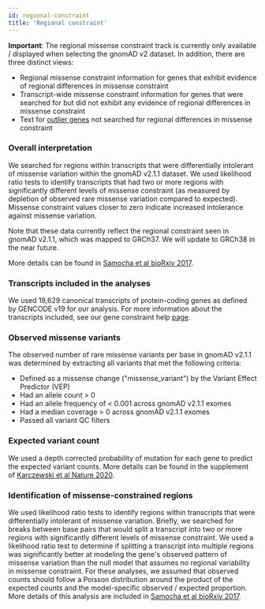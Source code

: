 ```yaml
---
id: regional-constraint
title: 'Regional constraint'
---
```


**Important**: The regional missense constraint track is currently only available / displayed when selecting the gnomAD v2 dataset. In addition, there are three distinct views:
- Regional missense constraint information for genes that exhibit evidence of regional differences in missense constraint
- Transcript-wide missense constraint information for genes that were searched for but did not exhibit any evidence of regional differences in missense constraint
- Text for [outlier genes](https://gnomad.broadinstitute.org/help/why-are-constraint-metrics-missing-for-this-gene-or-annotated-with-a-note) not searched for regional differences in missense constraint

### Overall interpretation

We searched for regions within transcripts that were differentially intolerant of missense variation within the gnomAD v2.1.1 dataset. We used likelihood ratio tests to identify transcripts that had two or more regions with significantly different levels of missense constraint (as measured by depletion of observed rare missense variation compared to expected). Missense constraint values closer to zero indicate increased intolerance against missense variation.

Note that these data currently reflect the regional constraint seen in gnomAD v2.1.1, which was mapped to GRCh37. We will update to GRCh38 in the near future.

More details can be found in [Samocha et al bioRxiv 2017](https://www.biorxiv.org/content/early/2017/06/12/148353).

### Transcripts included in the analyses

We used 18,629 canonical transcripts of protein-coding genes as defined by GENCODE v19 for our analysis. For more information about the transcripts included, see our gene constraint help [page](https://gnomad.broadinstitute.org/help/constraint). 

### Observed missense variants

The observed number of rare missense variants per base in gnomAD v2.1.1 was determined by extracting all variants that met the following criteria:
* Defined as a missense change ("missense_variant") by the Variant Effect Predictor (VEP)
* Had an allele count > 0
* Had an allele frequency of < 0.001 across gnomAD v2.1.1 exomes
* Had a median coverage > 0 across gnomAD v2.1.1 exomes
* Passed all variant QC filters


### Expected variant count

We used a depth corrected probability of mutation for each gene to predict the expected variant counts. More details can be found in the supplement of [Karczewski et al Nature 2020](https://www.nature.com/articles/s41586-020-2308-7).

### Identification of missense-constrained regions

We used likelihood ratio tests to identify regions within transcripts that were differentially intolerant of missense variation. Briefly, we searched for breaks between base pairs that would split a transcript into two or more regions with significantly different levels of missense constraint. We used a likelihood ratio test to determine if splitting a transcript into multiple regions was significantly better at modeling the gene's observed pattern of missense variation than the null model that assumes no regional variability in missense constraint. For these analyses, we assumed that observed counts should follow a Poisson distribution around the product of the expected counts and the model-specific observed / expected proportion. More details of this analysis are included in [Samocha et al bioRxiv 2017](https://www.biorxiv.org/content/early/2017/06/12/148353).
